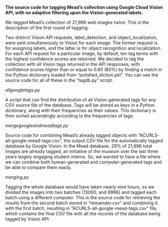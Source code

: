 **The source code for tagging Mead’s collection using Google Cloud Vision API, with no adaptive filtering upon the Vision-generated labels.**

We tagged Mead’s collection of 21,996 web images twice. This is the description of the first round of tagging:

Two distinct Vision API requests, label_detection, and object_localization, were sent simultaneously to Vision for each image. The former request is for assigning labels, and the latter is for object recognition and localization. For each API request for a particular image, by default, ten tag terms with the highest confidence scores are returned. We decided to tag the collection with all Vision tags returned in the API responses, with confidence scores higher than or equal to 0.80 (80%) by finding a match in the Python dictionary loaded from “polished_diction.pkl”. You can see the source code for all of these in the “tagdb.py” script. 


*allgoogletags.py*

A script that can find the distribution of all Vision-generated tags for any CSV source file of the database. Tags will be stored as keys in a Python dictionary, along with their frequencies as their values. This dictionary is then sorted ascendingly according to the frequencies of tags. 

*mergegoogleandmeadtags.py*

Source code for combining Mead’s already tagged objects with “ACURLS-all-google-mead-tags.csv", the output CSV file for the automatically tagged database by Google Vision. In the Mead database, 29% of 21,996 total images are already tagged, an initiative of the museum over the last three years largely engaging student interns. So, we wanted to have a file where we can combine both human-generated and computer-generated tags and be able to compare them easily. 


*merging.py*

Tagging the whole database would have taken nearly nine hours, so we divided the
images into two batches (13000, and 8996) and tagged each batch using a different computer. This is the source code for retrieving the results from the second batch stored in “remainder.csv” and combining it with the first batch, resulting in “ACURLS-all-google-mead-tags.csv" file, which contains the final CSV file with all the records of the database being tagged by Vision API. 
